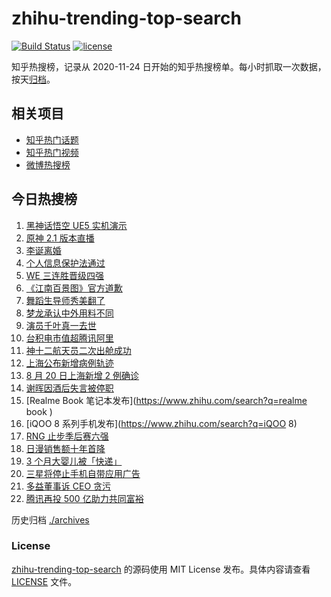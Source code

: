 # zhihu-trending-top-search

[![Build Status](https://github.com/justjavac/zhihu-trending-top-search/workflows/ci/badge.svg?branch=main)](https://github.com/justjavac/zhihu-trending-top-search/actions)
[![license](https://img.shields.io/github/license/justjavac/zhihu-trending-top-search)](https://github.com/justjavac/zhihu-trending-top-search/blob/main/LICENSE)

知乎热搜榜，记录从 2020-11-24 日开始的知乎热搜榜单。每小时抓取一次数据，按天[归档](./archives)。

## 相关项目

- [知乎热门话题](https://github.com/justjavac/zhihu-trending-hot-questions)
- [知乎热门视频](https://github.com/justjavac/zhihu-trending-hot-video)
- [微博热搜榜](https://github.com/justjavac/weibo-trending-hot-search)

## 今日热搜榜

<!-- BEGIN -->
<!-- 最后更新时间 Sat Aug 21 2021 15:05:54 GMT+0800 (China Standard Time) -->

1. [黑神话悟空 UE5 实机演示](https://www.zhihu.com/search?q=黑神话悟空)
1. [原神 2.1 版本直播](https://www.zhihu.com/search?q=原神)
1. [李诞离婚](https://www.zhihu.com/search?q=李诞)
1. [个人信息保护法通过](https://www.zhihu.com/search?q=个人信息保护法)
1. [WE 三连胜晋级四强](https://www.zhihu.com/search?q=we)
1. [《江南百景图》官方道歉](https://www.zhihu.com/search?q=江南百景图)
1. [舞蹈生导师秀美翻了](https://www.zhihu.com/search?q=舞蹈生)
1. [梦龙承认中外用料不同](https://www.zhihu.com/search?q=梦龙)
1. [演员千叶真一去世](https://www.zhihu.com/search?q=千叶真一)
1. [台积电市值超腾讯阿里](https://www.zhihu.com/search?q=台积电)
1. [神十二航天员二次出舱成功](https://www.zhihu.com/search?q=神舟十二号)
1. [上海公布新增病例轨迹](https://www.zhihu.com/search?q=上海疫情)
1. [8 月 20 日上海新增 2 例确诊](https://www.zhihu.com/search?q=上海疫情)
1. [谢晖因酒后失言被停职](https://www.zhihu.com/search?q=谢晖)
1. [Realme Book 笔记本发布](https://www.zhihu.com/search?q=realme book )
1. [iQOO 8 系列手机发布](https://www.zhihu.com/search?q=iQOO 8)
1. [RNG 止步季后赛六强](https://www.zhihu.com/search?q=RNG)
1. [日漫销售额十年首降](https://www.zhihu.com/search?q=日本动漫)
1. [3 个月大婴儿被「快递」](https://www.zhihu.com/search?q=婴儿被快递)
1. [三星将停止手机自带应用广告](https://www.zhihu.com/search?q=三星手机)
1. [多益董事诉 CEO 贪污](https://www.zhihu.com/search?q=多益网络)
1. [腾讯再投 500 亿助力共同富裕](https://www.zhihu.com/search?q=腾讯500亿)

<!-- END -->

历史归档 [./archives](./archives)

### License

[zhihu-trending-top-search](https://github.com/justjavac/zhihu-trending-top-search)
的源码使用 MIT License 发布。具体内容请查看 [LICENSE](./LICENSE) 文件。
